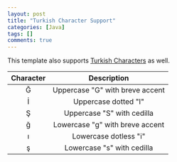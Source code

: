 ```yaml
---
layout: post
title: "Turkish Character Support"
categories: [Java]
tags: []
comments: true
---
```


This template also supports [Turkish Characters](https://en.wikipedia.org/wiki/Wikipedia:Turkish_characters) as well.

| Character | Description |
|:----:|:----:|
| Ğ | Uppercase "G" with breve accent |
| İ | Uppercase dotted "I" |
| Ş | Uppercase "S" with cedilla |
| ğ | Lowercase "g" with breve accent |
| ı | Lowercase dotless "i" |
| ş | Lowercase "s" with cedilla |

